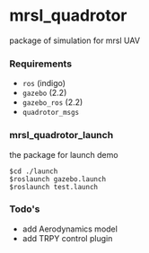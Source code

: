 mrsl_quadrotor
==========    
package of simulation for mrsl UAV
### Requirements
 - `ros` (indigo)
 - `gazebo` (2.2)
 - `gazebo_ros` (2.2)
 - `quadrotor_msgs`
              
### mrsl_quadrotor_launch
the package for launch demo
```           
$cd ./launch  
$roslaunch gazebo.launch
$roslaunch test.launch
```           
              
### Todo's    
 - add Aerodynamics model
 - add TRPY control plugin



